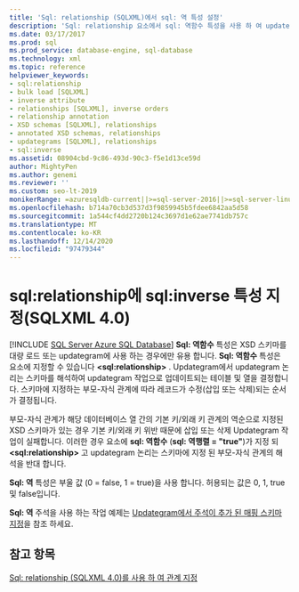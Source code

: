 ```yaml
---
title: 'Sql: relationship (SQLXML)에서 sql: 역 특성 설정'
description: 'Sql: relationship 요소에서 sql: 역함수 특성을 사용 하 여 updategram 작업에서 데이터베이스 열 간의 관계를 지정 하는 방법에 대해 알아봅니다.'
ms.date: 03/17/2017
ms.prod: sql
ms.prod_service: database-engine, sql-database
ms.technology: xml
ms.topic: reference
helpviewer_keywords:
- sql:relationship
- bulk load [SQLXML]
- inverse attribute
- relationships [SQLXML], inverse orders
- relationship annotation
- XSD schemas [SQLXML], relationships
- annotated XSD schemas, relationships
- updategrams [SQLXML], relationships
- sql:inverse
ms.assetid: 08904cbd-9c86-493d-90c3-f5e1d13ce59d
author: MightyPen
ms.author: genemi
ms.reviewer: ''
ms.custom: seo-lt-2019
monikerRange: =azuresqldb-current||>=sql-server-2016||>=sql-server-linux-2017||=azuresqldb-mi-current
ms.openlocfilehash: b714a70cb3d537d3f9859945b5fdee6842aa5d58
ms.sourcegitcommit: 1a544cf4dd2720b124c3697d1e62ae7741db757c
ms.translationtype: MT
ms.contentlocale: ko-KR
ms.lasthandoff: 12/14/2020
ms.locfileid: "97479344"
---
```

# <a name="specifying-the-sqlinverse-attribute-on-sqlrelationship-sqlxml-40"></a>sql:relationship에 sql:inverse 특성 지정(SQLXML 4.0)
[!INCLUDE [SQL Server Azure SQL Database](../../includes/applies-to-version/sql-asdb.md)]
  **Sql: 역함수** 특성은 XSD 스키마를 대량 로드 또는 updategram에 사용 하는 경우에만 유용 합니다. **Sql: 역함수** 특성은 요소에 지정할 수 있습니다 **\<sql:relationship>** . Updategram에서 updategram 논리는 스키마를 해석하여 updategram 작업으로 업데이트되는 테이블 및 열을 결정합니다. 스키마에 지정하는 부모-자식 관계에 따라 레코드가 수정(삽입 또는 삭제)되는 순서가 결정됩니다.  
  
 부모-자식 관계가 해당 데이터베이스 열 간의 기본 키/외래 키 관계의 역순으로 지정된 XSD 스키마가 있는 경우 기본 키/외래 키 위반 때문에 삽입 또는 삭제 Updategram 작업이 실패합니다. 이러한 경우 요소에 **sql: 역함수** (**sql: 역행렬 = "true"**)가 지정 되 **\<sql:relationship>** 고 updategram 논리는 스키마에 지정 된 부모-자식 관계의 해석을 반대 합니다.  
  
 **Sql: 역** 특성은 부울 값 (0 = false, 1 = true)을 사용 합니다. 허용되는 값은 0, 1, true 및 false입니다.  
  
 **Sql: 역** 주석을 사용 하는 작업 예제는 [Updategram에서 주석이 추가 된 매핑 스키마 지정](../../relational-databases/sqlxml-annotated-xsd-schemas-xpath-queries/updategrams/specifying-an-annotated-mapping-schema-in-an-updategram-sqlxml-4-0.md)을 참조 하세요.  
  
## <a name="see-also"></a>참고 항목  
 [Sql: relationship &#40;SQLXML 4.0&#41;를 사용 하 여 관계 지정 ](../../relational-databases/sqlxml-annotated-xsd-schemas-using/specifying-relationships-using-sql-relationship-sqlxml-4-0.md)  
  
  
